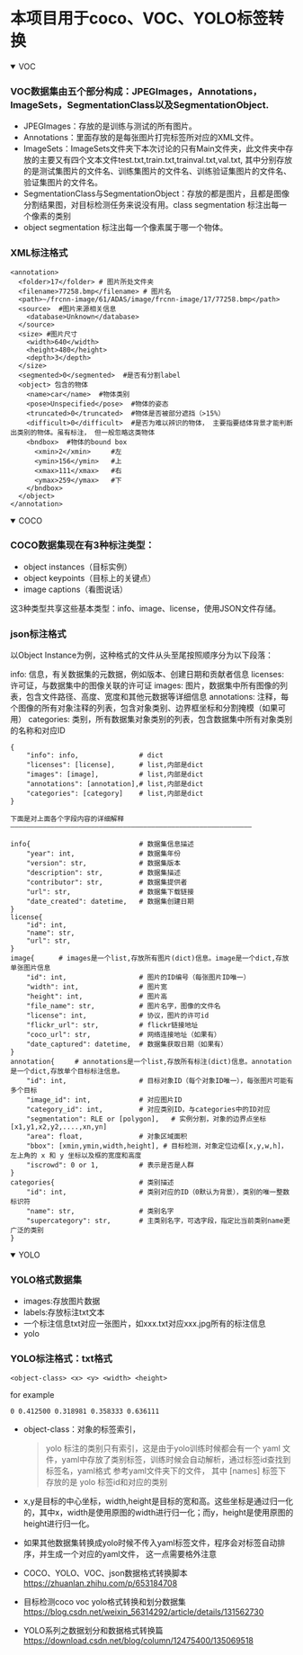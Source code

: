 # 本项目用于coco、VOC、YOLO标签转换

<details open>
<summary>VOC</summary>

### VOC数据集由五个部分构成：JPEGImages，Annotations，ImageSets，SegmentationClass以及SegmentationObject.

- JPEGImages：存放的是训练与测试的所有图片。
- Annotations：里面存放的是每张图片打完标签所对应的XML文件。
- ImageSets：ImageSets文件夹下本次讨论的只有Main文件夹，此文件夹中存放的主要又有四个文本文件test.txt,train.txt,trainval.txt,val.txt, 其中分别存放的是测试集图片的文件名、训练集图片的文件名、训练验证集图片的文件名、验证集图片的文件名。
- SegmentationClass与SegmentationObject：存放的都是图片，且都是图像分割结果图，对目标检测任务来说没有用。class segmentation 标注出每一个像素的类别 
- object segmentation 标注出每一个像素属于哪一个物体。

### XML标注格式
```
<annotation>
  <folder>17</folder> # 图片所处文件夹
  <filename>77258.bmp</filename> # 图片名
  <path>~/frcnn-image/61/ADAS/image/frcnn-image/17/77258.bmp</path>
  <source>  #图片来源相关信息
    <database>Unknown</database>  
  </source>
  <size> #图片尺寸
    <width>640</width>
    <height>480</height>
    <depth>3</depth>
  </size>
  <segmented>0</segmented>  #是否有分割label
  <object> 包含的物体
    <name>car</name>  #物体类别
    <pose>Unspecified</pose>  #物体的姿态
    <truncated>0</truncated>  #物体是否被部分遮挡（>15%）
    <difficult>0</difficult>  #是否为难以辨识的物体， 主要指要结体背景才能判断出类别的物体。虽有标注， 但一般忽略这类物体
    <bndbox>  #物体的bound box
      <xmin>2</xmin>     #左
      <ymin>156</ymin>   #上
      <xmax>111</xmax>   #右
      <ymax>259</ymax>   #下
    </bndbox>
  </object>
</annotation>
```
</details>

<details open>
<summary>COCO</summary>

### COCO数据集现在有3种标注类型：
- object instances（目标实例） 
- object keypoints（目标上的关键点）
- image captions（看图说话）

这3种类型共享这些基本类型：info、image、license，使用JSON文件存储。

### json标注格式
以Object Instance为例，这种格式的文件从头至尾按照顺序分为以下段落：

info: 信息，有关数据集的元数据，例如版本、创建日期和贡献者信息
licenses: 许可证，与数据集中的图像关联的许可证
images: 图片，数据集中所有图像的列表，包含文件路径、高度、宽度和其他元数据等详细信息
annotations: 注释，每个图像的所有对象注释的列表，包含对象类别、边界框坐标和分割掩模（如果可用）
categories: 类别，所有数据集对象类别的列表，包含数据集中所有对象类别的名称和对应ID

```
{
    "info": info,               # dict 
    "licenses": [license],      # list,内部是dict
    "images": [image],          # list,内部是dict
    "annotations": [annotation],# list,内部是dict
    "categories": [category]    # list,内部是dict
}

下面是对上面各个字段内容的详细解释
————————————————————————————————————————————————————————————

info{                           # 数据集信息描述
    "year": int,                # 数据集年份
    "version": str,             # 数据集版本
    "description": str,         # 数据集描述
    "contributor": str,         # 数据集提供者
    "url": str,                 # 数据集下载链接
    "date_created": datetime,   # 数据集创建日期
}
license{
    "id": int,
    "name": str,
    "url": str,
} 
image{      # images是一个list,存放所有图片(dict)信息。image是一个dict,存放单张图片信息 
    "id": int,                  # 图片的ID编号（每张图片ID唯一）
    "width": int,               # 图片宽
    "height": int,              # 图片高
    "file_name": str,           # 图片名字，图像的文件名
    "license": int,             # 协议，图片的许可id
    "flickr_url": str,          # flickr链接地址
    "coco_url": str,            # 网络连接地址（如果有）
    "date_captured": datetime,  # 数据集获取日期（如果有）
}
annotation{     # annotations是一个list,存放所有标注(dict)信息。annotation是一个dict,存放单个目标标注信息。
    "id": int,                  # 目标对象ID（每个对象ID唯一），每张图片可能有多个目标
    "image_id": int,            # 对应图片ID
    "category_id": int,         # 对应类别ID，与categories中的ID对应
    "segmentation": RLE or [polygon],   # 实例分割，对象的边界点坐标[x1,y1,x2,y2,....,xn,yn]
    "area": float,              # 对象区域面积
    "bbox": [xmin,ymin,width,height], # 目标检测，对象定位边框[x,y,w,h]，左上角的 x 和 y 坐标以及框的宽度和高度
    "iscrowd": 0 or 1,          # 表示是否是人群
}
categories{                     # 类别描述
    "id": int,                  # 类别对应的ID（0默认为背景），类别的唯一整数标识符
    "name": str,                # 类别名字
    "supercategory": str,       # 主类别名字，可选字段，指定比当前类别name更广泛的类别
}
```

</details>

<details open>
<summary>YOLO</summary>

### YOLO格式数据集
- images:存放图片数据
- labels:存放标注txt文本
- 一个标注信息txt对应一张图片，如xxx.txt对应xxx.jpg所有的标注信息
- yolo 

### YOLO标注格式：txt格式
```
<object-class> <x> <y> <width> <height>
```
for example

```
0 0.412500 0.318981 0.358333 0.636111
```

- object-class：对象的标签索引，
  > yolo 标注的类别只有索引，这是由于yolo训练时候都会有一个 yaml 文件，yaml中存放了类别标签，训练时候会自动解析，通过标签id查找到标签名，yaml格式 参考yaml文件夹下的文件，
  > 其中 [names] 标签下存放的是 yolo 标签id和对应的类别
  
- x,y是目标的中心坐标，width,height是目标的宽和高。这些坐标是通过归一化的，其中x，width是使用原图的width进行归一化；而y，height是使用原图的height进行归一化。
- 如果其他数据集转换成yolo时候不传入yaml标签文件，程序会对标签自动排序，并生成一个对应的yaml文件， 这一点需要格外注意

- COCO、YOLO、VOC、json数据格式转换脚本 https://zhuanlan.zhihu.com/p/653184708
- 目标检测coco voc yolo格式转换和划分数据集 https://blog.csdn.net/weixin_56314292/article/details/131562730
- YOLO系列之数据划分和数据格式转换篇 https://download.csdn.net/blog/column/12475400/135069518
